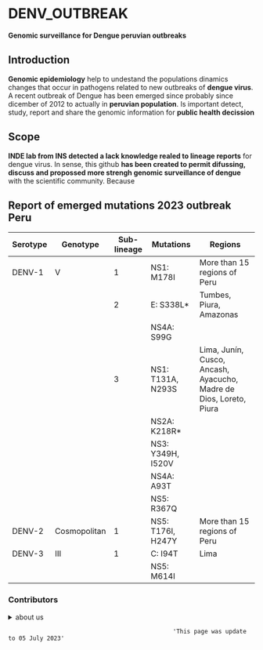 # DENV_OUTBREAK   
**Genomic surveillance for Dengue peruvian outbreaks**

## Introduction  
**Genomic epidemiology** help to undestand the populations dinamics changes that occur in pathogens related to new outbreaks of **dengue virus**. 
A recent outbreak of Dengue has been emerged since probably since dicember of 2012 to actually in **peruvian population**. 
Is important detect, study, report and share the genomic information for **public health decission**    

## Scope
**INDE lab from INS detected a lack knowledge realed to lineage reports** for dengue virus. In sense, 
this github **has been created to permit difussing, discuss and propossed more strengh genomic surveillance of dengue** with the scientific community. Because 

## Report of emerged mutations 2023 outbreak Peru 

|  Serotype  |  Genotype  |  Sub-lineage  |  Mutations|  Regions  |
|----|----|----|----|----|
|DENV-1|V|1|NS1: M178I|More than 15 regions of Peru|
| | |2|E: S338L*|Tumbes, Piura, Amazonas|
| | ||NS4A: S99G||
|||3|NS1: T131A, N293S|Lima, Junín, Cusco, Ancash, Ayacucho, Madre de Dios, Loreto, Piura|
||||NS2A: K218R*||
||||NS3: Y349H, I520V||
||||NS4A: A93T||
||||NS5: R367Q||
|DENV-2|Cosmopolitan|1|NS5: T176I, H247Y|More than 15 regions of Peru|
|DENV-3|III|1|C: I94T|Lima|
||||NS5: M614I||

### Contributors

<details><summary> about us </summary>
<p>
  
- Orson Mestanza 🆔 [Orcid](https://orcid.org/0000-0001-7268-0496) :octocat: [git](https://github.com/OrsonMM)
  
- Victor Jimenez 🆔 [Orcid](https://orcid.org/0000-0001-6547-6999) :octocat: [git](https://github.com/Vjimenez-vasquez)
  
- add more
  
</p>
</details>















                                                   'This page was update to 05 July 2023'
